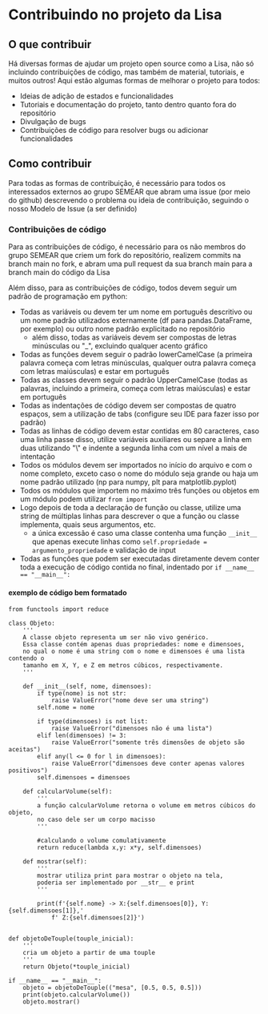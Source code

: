 # Contribuindo no projeto da Lisa
## O que contribuir
Há diversas formas de ajudar um projeto open source como a Lisa, não só incluindo contribuições de código, mas também de material, tutoriais, e muitos outros! Aqui estão algumas formas de melhorar o projeto para todos:
* Ideias de adição de estados e funcionalidades
* Tutoriais e documentação do projeto, tanto dentro quanto fora do repositório
* Divulgação de bugs
* Contribuições de código para resolver bugs ou adicionar funcionalidades

## Como contribuir
Para todas as formas de contribuição, é necessário para todos os interessados externos ao grupo SEMEAR que abram uma issue (por meio do github) descrevendo o problema ou ideia de contribuição, seguindo o nosso Modelo de Issue (a ser definido)

### Contribuições de código
Para as contribuições de código, é necessário para os não membros do grupo SEMEAR que criem um fork do repositório, realizem commits na branch main no fork, e abram uma pull request da sua branch main para a branch main do código da Lisa

Além disso, para as contribuições de código, todos devem seguir um padrão de programação em python:
* Todas as variáveis ou devem ter um nome em português descritivo ou um nome padrão utilizados externamente (df para pandas.DataFrame, por exemplo) ou outro nome padrão explicitado no repositório
    * além disso, todas as variáveis devem ser compostas de letras minúsculas ou "\_", excluindo qualquer acento gráfico
* Todas as funções devem seguir o padrão lowerCamelCase (a primeira palavra começa com letras minúsculas, qualquer outra palavra começa com letras maiúsculas) e estar em português
* Todas as classes devem seguir o padrão UpperCamelCase (todas as palavras, incluindo a primeira, começa com letras maiúsculas) e estar em português
* Todas as indentações de código devem ser compostas de quatro espaços, sem a utilização de tabs (configure seu IDE para fazer isso por padrão)
* Todas as linhas de código devem estar contidas em 80 caracteres, caso uma linha passe disso, utilize variáveis auxiliares ou separe a linha em duas utilizando "\\" e indente a segunda linha com um nível a mais de intentação
* Todos os módulos devem ser importados no início do arquivo e com o nome completo, exceto caso o nome do módulo seja grande ou haja um nome padrão utilizado (np para numpy, plt para matplotlib.pyplot)
* Todos os módulos que importem no máximo três funções ou objetos em um módulo podem utilizar `from import`
* Logo depois de toda a declaração de função ou classe, utilize uma string de múltiplas linhas para descrever o que a função ou classe implementa, quais seus argumentos, etc.
    * a única excessão é caso uma classe contenha uma função `__init__` que apenas execute linhas como `self.propriedade = argumento_propriedade` e validação de input
* Todas as funções que podem ser executadas diretamente devem conter toda a execução de código contida no final, indentado por `if __name__ == "__main__":`
#### exemplo de código bem formatado
```
from functools import reduce

class Objeto:
    '''
    A classe objeto representa um ser não vivo genérico.
    Essa classe contém apenas duas propriedades: nome e dimensoes,
    no qual o nome é uma string com o nome e dimensoes é uma lista contendo o
    tamanho em X, Y, e Z em metros cúbicos, respectivamente.
    '''

    def __init__(self, nome, dimensoes):
        if type(nome) is not str:
            raise ValueError("nome deve ser uma string")
        self.nome = nome

        if type(dimensoes) is not list:
            raise ValueError("dimensoes não é uma lista")
        elif len(dimensoes) != 3:
            raise ValueError("somente três dimensões de objeto são aceitas")
        elif any(l <= 0 for l in dimensoes):
            raise ValueError("dimensoes deve conter apenas valores positivos")
        self.dimensoes = dimensoes

    def calcularVolume(self):
        '''
        a função calcularVolume retorna o volume em metros cúbicos do objeto,
        no caso dele ser um corpo macisso
        '''

        #calculando o volume comulativamente
        return reduce(lambda x,y: x*y, self.dimensoes)

    def mostrar(self):
        '''
        mostrar utiliza print para mostrar o objeto na tela,
        poderia ser implementado por __str__ e print
        '''

        print(f'{self.nome} -> X:{self.dimensoes[0]}, Y:{self.dimensoes[1]},'
            f' Z:{self.dimensoes[2]}')


def objetoDeTouple(touple_inicial):
    '''
    cria um objeto a partir de uma touple
    '''
    return Objeto(*touple_inicial)

if __name__ == "__main__":
    objeto = objetoDeTouple(("mesa", [0.5, 0.5, 0.5]))
    print(objeto.calcularVolume())
    objeto.mostrar()
```

